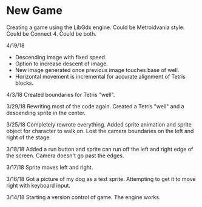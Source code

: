 # New Game
Creating a game using the LibGdx engine. Could be Metroidvania style. Could be Connect 4. Could be both.

4/19/18
- Descending image with fixed speed.
- Option to increase descent of image.
- New image generated once previous image touches base of well.
- Horizontal movement is incremental for accurate alignment of Tetris blocks.

4/3/18
Created boundaries for Tetris "well".

3/29/18
Rewriting most of the code again. Created a Tetris "well" and a descending sprite in the center.

3/25/18
Completely rewrote everything. Added sprite animation and sprite object for character to walk on. Lost the camera boundaries on the left and right of the stage.

3/18/18
Added a run button and sprite can run off the left and right edge of the screen. Camera doesn't go past the edges.

3/17/18
Sprite moves left and right.

3/16/18
Got a picture of my dog as a test sprite. Attempting to get it to move right with keyboard input.

3/14/18
Starting a version control of game. The engine works.
